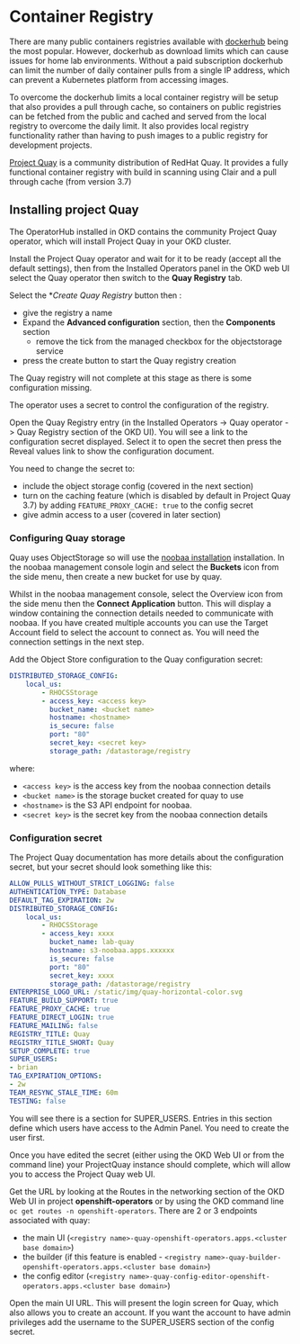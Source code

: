 # Container Registry

<!--- cSpell:ignore noobaa dockerhub objectstorage -->

There are many public containers registries available with [dockerhub](https://hub.docker.com) being the most popular.  However, dockerhub as download limits which can cause issues for home lab environments.  Without a paid subscription dockerhub can limit the number of daily container pulls from a single IP address, which can prevent a Kubernetes platform from accessing images.

To overcome the dockerhub limits a local container registry will be setup that also provides a pull through cache, so containers on public registries can be fetched from the public and cached and served from the local registry to overcome the daily limit.  It also provides local registry functionality rather than having to push images to a public registry for development projects.

[Project Quay](https://www.projectquay.io) is a community distribution of RedHat Quay.  It provides a fully functional container registry with build in scanning using Clair and a pull through cache (from version 3.7)

## Installing project Quay

The OperatorHub installed in OKD contains the community Project Quay operator, which will install Project Quay in your OKD cluster.

Install the Project Quay operator and wait for it to be ready (accept all the default settings), then from the Installed Operators panel in the OKD web UI select the Quay operator then switch to the **Quay Registry** tab.

Select the **Create Quay Registry* button then :

- give the registry a name
- Expand the **Advanced configuration** section, then the **Components** section
    - remove the tick from the managed checkbox for the objectstorage service
- press the create button to start the Quay registry creation

The Quay registry will not complete at this stage as there is some configuration missing.

The operator uses a secret to control the configuration of the registry.  

Open the Quay Registry entry (in the Installed Operators -> Quay operator -> Quay Registry section of the OKD UI).  You will see a link to the configuration secret displayed.  Select it to open the secret then press the Reveal values link to show the configuration document.  

You need to change the secret to:

- include the object storage config (covered in the next section)
- turn on the caching feature (which is disabled by default in Project Quay 3.7) by adding `FEATURE_PROXY_CACHE: true` to the config secret
- give admin access to a user (covered in later section)

### Configuring Quay storage

Quay uses ObjectStorage so will use the [noobaa installation](objectStorage.md) installation.  In the noobaa management console login and select the **Buckets** icon from the side menu, then create a new bucket for use by quay.  

Whilst in the noobaa management console, select the Overview icon from the side menu then the **Connect Application** button.  This will display a window containing the connection details needed to communicate with noobaa.  If you have created multiple accounts you can use the Target Account field to select the account to connect as.  You will need the connection settings in the next step.

Add the Object Store configuration to the Quay configuration secret:

```yaml
DISTRIBUTED_STORAGE_CONFIG:
    local_us:
        - RHOCSStorage
        - access_key: <access key>
          bucket_name: <bucket name>
          hostname: <hostname>
          is_secure: false
          port: "80"
          secret_key: <secret key>
          storage_path: /datastorage/registry
```

where:

- `<access key>` is the access key from the noobaa connection details
- `<bucket name>` is the storage bucket created for quay to use
- `<hostname>` is the S3 API endpoint for noobaa.
- `<secret key>` is the secret key from the noobaa connection details

### Configuration secret

The Project Quay documentation has more details about the configuration secret, but your secret should look something like this:

```yaml
ALLOW_PULLS_WITHOUT_STRICT_LOGGING: false
AUTHENTICATION_TYPE: Database
DEFAULT_TAG_EXPIRATION: 2w
DISTRIBUTED_STORAGE_CONFIG:
    local_us:
        - RHOCSStorage
        - access_key: xxxx
          bucket_name: lab-quay
          hostname: s3-noobaa.apps.xxxxxx
          is_secure: false
          port: "80"
          secret_key: xxxx
          storage_path: /datastorage/registry
ENTERPRISE_LOGO_URL: /static/img/quay-horizontal-color.svg
FEATURE_BUILD_SUPPORT: true
FEATURE_PROXY_CACHE: true
FEATURE_DIRECT_LOGIN: true
FEATURE_MAILING: false
REGISTRY_TITLE: Quay
REGISTRY_TITLE_SHORT: Quay
SETUP_COMPLETE: true
SUPER_USERS:
- brian
TAG_EXPIRATION_OPTIONS:
- 2w
TEAM_RESYNC_STALE_TIME: 60m
TESTING: false
```

You will see there is a section for SUPER_USERS.  Entries in this section define which users have access to the Admin Panel.  You need to create the user first.

Once you have edited the secret (either using the OKD Web UI or from the command line) your ProjectQuay instance should complete, which will allow you to access the Project Quay web UI.

Get the URL by looking at the Routes in the networking section of the OKD Web UI in project **openshift-operators** or by using the OKD command line `oc get routes -n openshift-operators`.  There are 2 or 3 endpoints associated with quay:

- the main UI (`<registry name>-quay-openshift-operators.apps.<cluster base domain>`)
- the builder (if this feature is enabled - `<registry name>-quay-builder-openshift-operators.apps.<cluster base domain>`)
- the config editor (`<registry name>-quay-config-editor-openshift-operators.apps.<cluster base domain>`)

Open the main UI URL.  This will present the login screen for Quay, which also allows you to create an account.  If you want the account to have admin privileges add the username to the SUPER_USERS section of the config secret.
